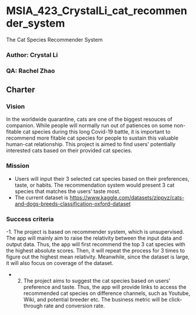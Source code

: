 # MSIA_423_CrystalLi_cat_recommender_system
The Cat Species Recommender System 

### Author: Crystal Li
### QA: Rachel Zhao

## Charter

### Vision
In the worldwide quarantine, cats are one of the biggest resouces of companion. While people will normally run out of patiences on some non-fitable cat species during this long Covid-19 battle, it is important to recommend more fitable cat species for people to sustain this valuable human-cat relationship. This project is aimed to find users’ potentially interested cats based on their provided cat species.
   
### Mission
- Users will input their 3 selected cat species based on their preferences, taste, or habits. The recommendation system would present 3 cat species that matches the users’ taste most.
- The current dataset is https://www.kaggle.com/datasets/zippyz/cats-and-dogs-breeds-classification-oxford-dataset

### Success criteria
-1. The project is based on recommender system, which is unsupervised. The app will mainly aim to raise the relativity between the input data and output data. Thus, the app will first recommend the top 3 cat species with the highest absolute scores. Then, it will repeat the process for 3 times to figure out the highest mean relativity. Meanwhile, since the dataset is large, it will also focus on coverage of the dataset. 
- 2. The project aims to suggest the cat species based on users’ preference and taste. Thus, the app will provide links to access the recommended cat species on difference channels, such as Youtube, Wiki, and potential breeder etc. The business metric will be click-through rate and conversion rate. 




